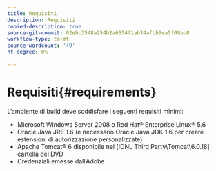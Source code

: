 ```yaml
---
title: Requisiti
description: Requisiti
copied-description: true
source-git-commit: 02ebc3548a254b2a6554f1ab34afbb3ea5f09bb8
workflow-type: tm+mt
source-wordcount: '49'
ht-degree: 0%

---
```


# Requisiti{#requirements}

L’ambiente di build deve soddisfare i seguenti requisiti minimi:

* Microsoft Windows Server 2008 o Red Hat® Enterprise Linux® 5.6
* Oracle Java JRE 1.6 (è necessario Oracle Java JDK 1.6 per creare estensioni di autorizzazione personalizzate)
* Apache Tomcat® 6 disponibile nel [!DNL Third Party\Tomcat\6.0.18] cartella del DVD
* Credenziali emesse dall’Adobe

